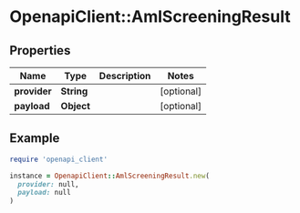 # OpenapiClient::AmlScreeningResult

## Properties

| Name | Type | Description | Notes |
| ---- | ---- | ----------- | ----- |
| **provider** | **String** |  | [optional] |
| **payload** | **Object** |  | [optional] |

## Example

```ruby
require 'openapi_client'

instance = OpenapiClient::AmlScreeningResult.new(
  provider: null,
  payload: null
)
```

